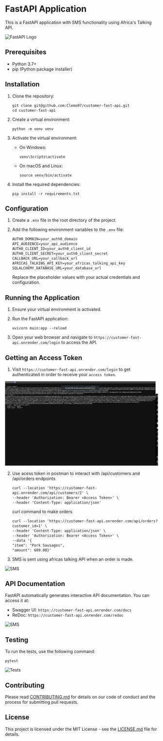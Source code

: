 # FastAPI Application

This is a FastAPI application with SMS functionality using Africa's Talking API.

![FastAPI Logo](https://fastapi.tiangolo.com/img/logo-margin/logo-teal.png)

## Prerequisites

- Python 3.7+
- pip (Python package installer)

## Installation

1. Clone the repository:
   ```
   git clone git@github.com:Clemo97/customer-fast-api.git
   cd customer-fast-api
   ```

2. Create a virtual environment:
   ```
   python -m venv venv
   ```

3. Activate the virtual environment:
   - On Windows:
     ```
     venv\Scripts\activate
     ```
   - On macOS and Linux:
     ```
     source venv/bin/activate
     ```

4. Install the required dependencies:
   ```
   pip install -r requirements.txt
   ```

## Configuration

1. Create a `.env` file in the root directory of the project.

2. Add the following environment variables to the `.env` file:
   ```
   AUTH0_DOMAIN=your_auth0_domain
   API_AUDIENCE=your_api_audience
   AUTH0_CLIENT_ID=your_auth0_client_id
   AUTH0_CLIENT_SECRET=your_auth0_client_secret
   CALLBACK_URL=your_callback_url
   AFRICAS_TALKING_API_KEY=your_africas_talking_api_key
   SQLALCHEMY_DATABASE_URL=your_database_url
   ```

   Replace the placeholder values with your actual credentials and configuration.

## Running the Application

1. Ensure your virtual environment is activated.

2. Run the FastAPI application:
   ```
   uvicorn main:app --reload
   ```

3. Open your web browser and navigate to `https://customer-fast-api.onrender.com/login` to access the API.

## Getting an Access Token

1. Visit `https://customer-fast-api.onrender.com/login` to get authenticated in order to receive your `access token`.

![Access Token](https://raw.githubusercontent.com/Clemo97/customer-fast-api/refs/heads/main/images/accessToken.png)

2. Use acess token in postman to interact with /api/customers and /api/orders endpoints

    ```
    curl --location 'https://customer-fast-api.onrender.com/api/customers/2' \
    --header 'Authorization: Bearer <Access Token>' \
    --header 'Content-Type: application/json'
    ```

    curl command to make orders

    ```
    curl --location 'https://customer-fast-api.onrender.com/api/orders?customer_id=1' \
    --header 'Content-Type: application/json' \
    --header 'Authorization: Bearer <Access Token>' \
    --data '{
    "item": "Pork Sausages",
    "amount": 609.00}'
    ```

3. SMS is sent using africas talking API when an order is made.

![SMS](/home/clement/Documents/FOSS/chat-fast-api/images/sms.png)

## API Documentation

FastAPI automatically generates interactive API documentation. You can access it at:

- Swagger UI: `https://customer-fast-api.onrender.com/docs`
- ReDoc: `https://customer-fast-api.onrender.com/redoc`

![SMS](/home/clement/Documents/FOSS/chat-fast-api/images/sms.png)

## Testing

To run the tests, use the following command:

```
pytest
```

![Tests](/home/clement/Documents/FOSS/chat-fast-api/images/tests.png)


## Contributing

Please read [CONTRIBUTING.md](CONTRIBUTING.md) for details on our code of conduct and the process for submitting pull requests.

## License

This project is licensed under the MIT License - see the [LICENSE.md](LICENSE.md) file for details.
